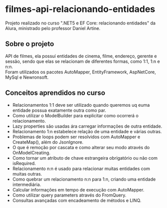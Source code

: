 # filmes-api-relacionando-entidades
Projeto realizado no curso ".NET5 e EF Core: relacionando entidades" da Alura, ministrado pelo professor Daniel Artine.

## Sobre o projeto
API de filmes, ela possuí entidades de cinema, filme, endereço, gerente e sessão, sendo que elas se relacionam de diferentes formas, como 1:1, 1:n e n:n.  
Foram utilizados os pacotes AutoMapper, EntityFramework, AspNetCore, MySql e Newronsoft.  

## Conceitos aprendidos no curso
 - Relacionamentos 1:1 deve ser utilizado quando queremos uq euma entidade possua exatamente outra como par.
 - Como utilizar o ModelBuilder para explicitar como ocorrerá o relacionamento.
 - Lazy properties são usadas ára carregar informações de outra entidade.
 - Relacionamento 1:n estabelece relação de uma entidade e várias outras.
 - Problemas de loops podem ser resolvidos com AutoMapper e CreateMap(), além do JsonIgnore.
 - O que é remoção por cascata e como alterar seu modo através do OnModelCreating.
 - Como tornar um atributo de chave estrangeira obrigatório ou não com isRequired.
 - Relacionamento n:n é usado para relacionar muitas entidades com muitas outras.
 - Como quebrar um relacionamento n:n para 1:n, criando uma entidade intermediária.
 - Calcular informações em tempo de execução com AutoMapper.
 - Como utilizar query parameters através do FromQuery.
 - Consultas avançadas com encadeamento de métodos e LINQ.
